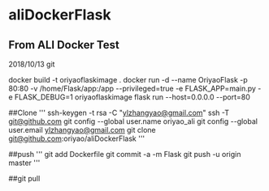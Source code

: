 # aliDockerFlask

## From ALI Docker Test

2018/10/13 git 

docker build -t oriyaoflaskimage . 
docker run -d --name OriyaoFlask -p 80:80 -v /home/Flask/app:/app --privileged=true -e FLASK_APP=main.py -e FLASK_DEBUG=1 oriyaoflaskimage flask run --host=0.0.0.0 --port=80

##Clone
'''
ssh-keygen -t rsa -C "ylzhangyao@gmail.com"
ssh -T git@github.com
git config --global user.name oriyao_ali
git config --global user.email ylzhangyao@gmail.com
git clone git@github.com:oriyao/aliDockerFlask
'''

##push
'''
git add Dockerfile 
git commit -a -m Flask 
git push -u origin master 
'''

##git pull


